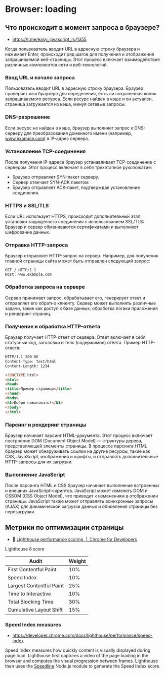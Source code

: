# Browser: loading

## Что происходит в момент запроса в браузере?

- https://t.me/easy_javascript_ru/1355

Когда пользователь вводит URL в адресную строку браузера и нажимает Enter, происходит ряд шагов для получения и отображения запрашиваемой веб-страницы. Этот процесс включает взаимодействие различных компонентов сети и веб-технологий.

### Ввод URL и начало запроса

Пользователь вводит URL в адресную строку браузера. Браузер проверяет кэш браузера для определения, есть ли сохраненная копия запрашиваемого ресурса. Если ресурс найден в кэше и он актуален, страница загружается из кэша, минуя сетевые запросы.

### DNS-разрешение

Если ресурс не найден в кэше, браузер выполняет запрос к DNS-серверу для преобразования доменного имени (например, www.example.com) в IP-адрес сервера.

### Установление TCP-соединения

После получения IP-адреса браузер устанавливает TCP-соединение с сервером. Этот процесс включает в себя трехэтапное рукопожатие:
- Браузер отправляет SYN-пакет серверу.
- Сервер отвечает SYN-ACK пакетом.
- Браузер отправляет ACK-пакет, подтверждая установление соединения.

### HTTPS и SSL/TLS

Если URL использует HTTPS, происходит дополнительный этап установки защищенного соединения с использованием SSL/TLS:
Браузер и сервер обмениваются сертификатами и выполняют шифрование данных.

### Отправка HTTP-запроса

Браузер отправляет HTTP-запрос на сервер. Например, для получения главной страницы сайта может быть отправлен следующий запрос:

```
GET / HTTP/1.1
Host: www.example.com
```

### Обработка запроса на сервере

Сервер принимает запрос, обрабатывает его, генерирует ответ и отправляет его обратно клиенту. Сервер может выполнять различные задачи, такие как доступ к базе данных, обработка логики приложения и рендеринг страниц.

### Получение и обработка HTTP-ответа

Браузер получает HTTP-ответ от сервера. Ответ включает в себя статусный код, заголовки и тело (содержимое) ответа. Пример HTTP-ответа:

```html
HTTP/1.1 200 OK
Content-Type: text/html
Content-Length: 1234

<!DOCTYPE html>
<html>
<head>
<title>Пример страницы</title>
</head>
<body>
<h1>Добро пожаловать!</h1>
</body>
</html>
```

### Парсинг и рендеринг страницы

Браузер начинает парсинг HTML-документа. Этот процесс включает построение DOM (Document Object Model) — структуры дерева, представляющей элементы страницы.
В процессе парсинга HTML браузер может обнаруживать ссылки на другие ресурсы, такие как CSS, JavaScript, изображения и шрифты, и отправлять дополнительные HTTP-запросы для их загрузки.

### Выполнение JavaScript

После парсинга HTML и CSS браузер начинает выполнение встроенных и внешних JavaScript-скриптов. JavaScript может изменять DOM и CSSOM (CSS Object Model), что приводит к изменениям в отображении страницы.
JavaScript также может отправлять асинхронные запросы (AJAX) для динамической загрузки данных и обновления страницы без перезагрузки.

## Метрики по оптимизации страницы

- :beginner: [Lighthouse performance scoring  |  Chrome for Developers](https://developer.chrome.com/docs/lighthouse/performance/performance-scoring)

Lighthouse 8 score

| Audit                    | Weight |
|--------------------------|--------|
| First Contentful Paint   | 10%    |
| Speed Index              | 10%    |
| Largest Contentful Paint | 25%    |
| Time to Interactive      | 10%    |
| Total Blocking Time      | 30%    |
| Cumulative Layout Shift  | 15%    |

### Speed Index measures

- https://developer.chrome.com/docs/lighthouse/performance/speed-index

Speed Index measures how quickly content is visually displayed during page load. Lighthouse first captures a video of the page loading in the browser and computes the visual progression between frames. Lighthouse then uses the [Speedline](https://github.com/paulirish/speedline) Node.js module to generate the Speed Index score.

